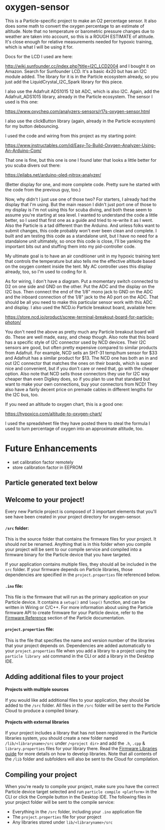 # oxygen-sensor

This is a Particle-specific project to make an O2 percentage sensor.  It also does some math to convert the oxygen percentage to an estimate of altitude. Note that no temperature or barometric pressure changes due to weather are taken into account, so this is a ROUGH ESTIMATE of altitude. It's close enough for relative measurements needed for hypoxic training, which is what I will be using it for.

Docs for the LCD I used are here:

http://wiki.sunfounder.cc/index.php?title=I2C_LCD2004
and I bought it on Amazon.  Search for Sunfounder LCD. It's a basic 4x20 but has an I2C module added.  The library for it is in the Particle ecosystem already, so you just add the LiquidCrystal_I2C_Spark library for this piece.

I also use the Adafruit ADS1015 12 bit ADC, which is also I2C. Again, add the Adafruit_ADS1015 library, already in the Particle ecosystem. The sensor I used is this one:

https://www.oxycheq.com/analyzers-sensors/r17s-oxygen-sensor.html

I also use the clickButton library (again, already in the Particle ecosystem) for my button debouncing.

I used the code and wiring from this project as my starting point:

https://www.instructables.com/id/Easy-To-Build-Oxygen-Analyzer-Using-An-Arduino-Com/

That one is fine, but this one is one I found later that looks a little better for you scuba divers out there:

https://ejlabs.net/arduino-oled-nitrox-analyzer/

(Better display for one, and more complete code. Pretty sure he started with the code from the previous guy, too.)

Now, why didn't I just use one of those two?  For starters, I already had the display that I'm using. But the main reason I didn't just port one of those to my display is I'm not using this for scuba diving, and both these seem to assume you're starting at sea level.  I wanted to understand the code a little better, so I used that first one as a guide and tried to re-write it as I went.  Also the Particle is a tad different than the Arduino.  And unless folks want to submit changes, this code probably won't ever been clean and complete.  I built and am testing this code as a standalone unit, but I have no need for a standalone unit ultimately, so once this code is close, I'll be yanking the important bits out and stuffing them into my pid-controller code.  

My ultimate goal is to have an air conditioner unit in my hypoxic training tent that controls the temperature but also tells me the effective altitude based on the oxygen content inside the tent. My AC controller uses this display already, too, so I'm used to coding for it.

As for wiring, I don't have a diagram. Put a momentary switch connected to D2 on one side and GND on the other.  Put the ADC and the display on the I2C bus.  Then connect the end of the 1/8" mono jack to GND on the ADC and the inboard connection of the 1/8" jack to the A0 port on the ADC. That should be all you need to make this particular sensor work with this ADC and display. I also used the NCD.io Particle breakout board, available here:

https://store.ncd.io/product/screw-terminal-breakout-board-for-particle-photon/

You don't need the above as pretty much any Particle breakout board will do. These are well made, easy, and cheap though. Also note that this board has a specific style of I2C connector used by NCD devices. Their I2C sensors are good, but often pretty expensive compared to similar products from Adafruit.  For example, NCD sells an SHT-31 temp/hum sensor for $33 and Adafruit has a similar product for $13.  The NCD one has both an in and out I2C connector that matches the ones on their boards, which is super nice and convenient, but if you don't care or need that, go with the cheaper option. Also note that NCD sells those connectors they use for I2C way cheaper than even Digikey does, so if you plan to use that standard but want to make your own connections, buy your connectors from NCD!  They also have a fairly decent price on premade cables in different lengths for the I2C bus, too.

If you need an altitude to oxygen chart, this is a good one:

https://hypoxico.com/altitude-to-oxygen-chart/

I used the spreadsheet file they have posted there to steal the formula I used to turn percentage of oxygen into an approximate altitude, too.

# Future Enhancements

- set calibration factor remotely
- store calibration factor in EEPROM

## Particle generated text below

## Welcome to your project!

Every new Particle project is composed of 3 important elements that you'll see have been created in your project directory for oxygen-sensor.

#### ```/src``` folder:  
This is the source folder that contains the firmware files for your project. It should *not* be renamed. 
Anything that is in this folder when you compile your project will be sent to our compile service and compiled into a firmware binary for the Particle device that you have targeted.

If your application contains multiple files, they should all be included in the `src` folder. If your firmware depends on Particle libraries, those dependencies are specified in the `project.properties` file referenced below.

#### ```.ino``` file:
This file is the firmware that will run as the primary application on your Particle device. It contains a `setup()` and `loop()` function, and can be written in Wiring or C/C++. For more information about using the Particle firmware API to create firmware for your Particle device, refer to the [Firmware Reference](https://docs.particle.io/reference/firmware/) section of the Particle documentation.

#### ```project.properties``` file:  
This is the file that specifies the name and version number of the libraries that your project depends on. Dependencies are added automatically to your `project.properties` file when you add a library to a project using the `particle library add` command in the CLI or add a library in the Desktop IDE.

## Adding additional files to your project

#### Projects with multiple sources
If you would like add additional files to your application, they should be added to the `/src` folder. All files in the `/src` folder will be sent to the Particle Cloud to produce a compiled binary.

#### Projects with external libraries
If your project includes a library that has not been registered in the Particle libraries system, you should create a new folder named `/lib/<libraryname>/src` under `/<project dir>` and add the `.h`, `.cpp` & `library.properties` files for your library there. Read the [Firmware Libraries guide](https://docs.particle.io/guide/tools-and-features/libraries/) for more details on how to develop libraries. Note that all contents of the `/lib` folder and subfolders will also be sent to the Cloud for compilation.

## Compiling your project

When you're ready to compile your project, make sure you have the correct Particle device target selected and run `particle compile <platform>` in the CLI or click the Compile button in the Desktop IDE. The following files in your project folder will be sent to the compile service:

- Everything in the `/src` folder, including your `.ino` application file
- The `project.properties` file for your project
- Any libraries stored under `lib/<libraryname>/src`
